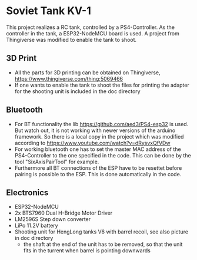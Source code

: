 # Soviet Tank KV-1
This project realizes a RC tank, controlled by a PS4-Controller. As the controller in the tank, a ESP32-NodeMCU board is used. A project from Thingiverse was modified to enable the tank to shoot.
## 3D Print
- All the parts for 3D printing can be obtained on Thingiverse, https://www.thingiverse.com/thing:5069466
- If one wants to enable the tank to shoot the files for printing the adapter for the shooting unit is included in the doc directory
## Bluetooth
- For BT functionality the lib https://github.com/aed3/PS4-esp32 is used. But watch out, it is not working with newer versions of the arduino framework. So there is a local copy in the project which was modified according to https://www.youtube.com/watch?v=dRysvxQfVDw
- For working bluetooth one has to set the master MAC address of the PS4-Controller to the one specified in the code. This can be done by the tool "SixAxisPairTool" for example.
- Furthermore all BT connections of the ESP have to be resettet before pairing is possible to the ESP. This is done automatically in the code.
## Electronics
- ESP32-NodeMCU
- 2x BTS7960 Dual H-Bridge Motor Driver
- LM2596S Step down converter
- LiPo 11.2V battery
- Shooting unit for HengLong tanks V6 with barrel recoil, see also picture in doc directory
  - the shaft at the end of the unit has to be removed, so that the unit fits in the turrent when barrel is pointing downwards